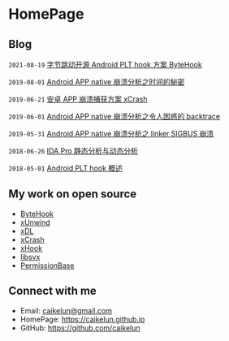 # HomePage


## Blog

`2021-08-19` [字节跳动开源 Android PLT hook 方案 ByteHook](site/blog/2021-08-19-bytedance-open-source-bytehook.md)

`2019-08-01` [Android APP native 崩溃分析之时间的秘密](site/blog/2019-08-01-android-app-native-crash-secret-of-time.md)

`2019-06-21` [安卓 APP 崩溃捕获方案 xCrash](site/blog/2019-06-21-android-app-crash-capture-solution-xcrash.md)

`2019-06-01` [Android APP native 崩溃分析之令人困惑的 backtrace](site/blog/2019-06-01-android-app-native-crash-confusing-backtrace.md)

`2019-05-31` [Android APP native 崩溃分析之 linker SIGBUS 崩溃](site/blog/2019-05-31-android-app-native-crash-linker-sigbus.md)

`2018-06-26` [IDA Pro 静态分析与动态分析](site/blog/2018-06-26-ida-pro-static-analysis-and-dynamic-analysis.md)

`2018-05-01` [Android PLT hook 概述](site/blog/2018-05-01-android-plt-hook-overview.md)


## My work on open source

* [ByteHook](https://github.com/bytedance/bhook)
* [xUnwind](https://github.com/hexhacking/xUnwind)
* [xDL](https://github.com/hexhacking/xDL)
* [xCrash](https://github.com/iqiyi/xCrash)
* [xHook](https://github.com/iqiyi/xHook)
* [libsvx](https://github.com/caikelun/libsvx)
* [PermissionBase](https://github.com/caikelun/PermissionBase)


## Connect with me

* Email: caikelun@gmail.com
* HomePage: https://caikelun.github.io
* GitHub: https://github.com/caikelun
